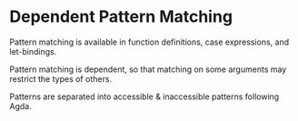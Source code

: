 # Dependent Pattern Matching

Pattern matching is available in function definitions, case expressions, and let-bindings.

Pattern matching is dependent, so that matching on some arguments may restrict the types of others.

Patterns are separated into accessible & inaccessible patterns following Agda.

